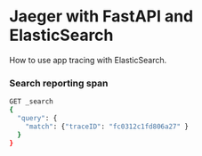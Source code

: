 # Jaeger with FastAPI and ElasticSearch

How to use app tracing with ElasticSearch.

### Search reporting span
```sh
GET _search
{
  "query": {
    "match": {"traceID": "fc0312c1fd806a27" }
  }
}
```
